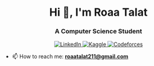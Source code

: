 <h1 align="center">Hi 👋, I'm Roaa Talat</h1>
<h3 align="center">A Computer Science Student</h3>

<p align="center">
  <a href="https://linkedin.com/in/roaa-talat" target="_blank">
    <img src="https://img.shields.io/badge/-LinkedIn-%230077B5?style=for-the-badge&logo=linkedin&logoColor=white" alt="LinkedIn">
  </a>
  <a href="https://kaggle.com/roaa-talat" target="_blank">
    <img src="https://img.shields.io/badge/-Kaggle-%230A5C63?style=for-the-badge&logo=kaggle&logoColor=white" alt="Kaggle">
  </a>
  <a href="https://codeforces.com/profile/roaatalat11" target="_blank">
    <img src="https://img.shields.io/badge/-Codeforces-%230A0A0A?style=for-the-badge&logo=codeforces&logoColor=white" alt="Codeforces">
  </a>
</p>

- 📫 How to reach me: **roaatalat211@gmail.com**


